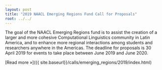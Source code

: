 ```yaml
---
layout: post
title: "2019 NAACL Emerging Regions Fund Call for Proposals"
root: ../../
---
```

The goal of the NAACL Emerging Regions fund is to assist the creation of a larger and more cohesive Computational Linguistics community in Latin America, and to enhance more regional interactions among students and researchers anywhere in the Americas. The deadline for proposals is 30 April 2019 for events to take place between June 2019 and June 2020.

[Read more »]({{ site.baseurl}}/calls/emerging_regions/2019/index.html)

